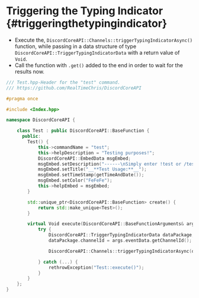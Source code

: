 Triggering the Typing Indicator {#triggeringthetypingindicator}
============
- Execute the, `DiscordCoreAPI::Channels::triggerTypingIndicatorAsync()` function, while passing in a data structure of type `DiscordCoreAPI::TriggerTypingIndicatorData` with a return value of `Void`.
- Call the function with `.get()` added to the end in order to wait for the results now.

```cpp
/// Test.hpp-Header for the "test" command.
/// https://github.com/RealTimeChris/DiscordCoreAPI

#pragma once

#include <Index.hpp>

namespace DiscordCoreAPI {

	class Test : public DiscordCoreAPI::BaseFunction {
	  public:
		Test() {
			this->commandName = "test";
			this->helpDescription = "Testing purposes!";
			DiscordCoreAPI::EmbedData msgEmbed;
			msgEmbed.setDescription("------\nSimply enter !test or /test!\n------");
			msgEmbed.setTitle("__**Test Usage:**__");
			msgEmbed.setTimeStamp(getTimeAndDate());
			msgEmbed.setColor("FeFeFe");
			this->helpEmbed = msgEmbed;
		}

		std::unique_ptr<DiscordCoreAPI::BaseFunction> create() {
			return std::make_unique<Test>();
		}

		virtual Void execute(DiscordCoreAPI::BaseFunctionArguments& args) {
			try {
				DiscordCoreAPI::TriggerTypingIndicatorData dataPackage;
				dataPackage.channelId = args.eventData.getChannelId();

				DiscordCoreAPI::Channels::triggerTypingIndicatorAsync(dataPackage).get();

			} catch (...) {
				rethrowException("Test::execute()");
			}
		}
	};
}
```
